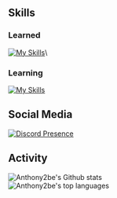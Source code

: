 Skills
---
### Learned
[![My Skills](https://skillicons.dev/icons?i=js,html,css,cs,dotnet,discord,bots,go,py,git,github,md,mysql,tailwind,flask,linux,visualstudio,vscode,raspberrypi)](https://skillicons.dev)\
### Learning
[![My Skills](https://skillicons.dev/icons?i=rust,wasm,ts,deno,nodejs,docker,react,svelte,unity,electron,regex)](https://skillicons.dev)

Social Media
---
[![Discord Presence](https://lanyard.cnrad.dev/api/524430573964361733)](https://discord.com/users/524430573964361733)

Activity
---
![Anthony2be's Github stats](https://github-readme-stats.vercel.app/api?username=Anthony2be&show_icons=true&theme=dark&bg_color=171b22&text_color=CCCCCC&hide_border=true)\
![Anthony2be's top languages](https://github-readme-stats.vercel.app/api/top-langs/?username=Anthony2be&theme=dark&bg_color=171b22&text_color=CCCCCC&hide_border=true)
